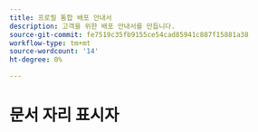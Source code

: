 ```yaml
---
title: 프로필 통합 배포 안내서
description: 고객을 위한 배포 안내서를 만듭니다.
source-git-commit: fe7519c35fb9155ce54cad85941c887f15881a38
workflow-type: tm+mt
source-wordcount: '14'
ht-degree: 0%

---
```



# 문서 자리 표시자

